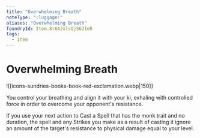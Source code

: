 ```yaml
---
title: "Overwhelming Breath"
noteType: ":luggage:"
aliases: "Overwhelming Breath"
foundryId: Item.8r6AJxlsQjS62IeR
tags:
  - Item
---
```


# Overwhelming Breath
![[icons-sundries-books-book-red-exclamation.webp|150]]

You control your breathing and align it with your ki, exhaling with controlled force in order to overcome your opponent's resistance.

If you use your next action to Cast a Spell that has the monk trait and no duration, the spell and any Strikes you make as a result of casting it ignore an amount of the target's resistance to physical damage equal to your level.
